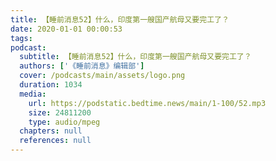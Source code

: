 ```yaml
---
title: 【睡前消息52】什么，印度第一艘国产航母又要完工了？
date: 2020-01-01 00:00:53
tags:
podcast:
  subtitle: 【睡前消息52】什么，印度第一艘国产航母又要完工了？
  authors: ['《睡前消息》编辑部']
  cover: /podcasts/main/assets/logo.png
  duration: 1034
  media:
    url: https://podstatic.bedtime.news/main/1-100/52.mp3
    size: 24811200
    type: audio/mpeg
  chapters: null
  references: null
---
```

